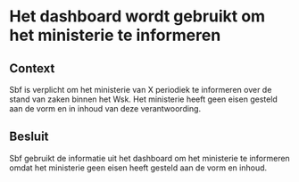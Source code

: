 # Het dashboard wordt gebruikt om het ministerie te informeren

## Context

Sbf is verplicht om het ministerie van X periodiek te informeren over de stand van zaken binnen het Wsk. Het ministerie heeft geen eisen gesteld aan de vorm en in inhoud van deze verantwoording.

## Besluit

Sbf gebruikt de informatie uit het dashboard om het ministerie te informeren omdat het ministerie geen eisen heeft gesteld aan de vorm en inhoud.
